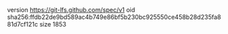 version https://git-lfs.github.com/spec/v1
oid sha256:ffdb22de9bd589ac4b749e86bf5b230bc925550ce458b28d235fa881d7cf121c
size 1853
